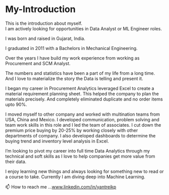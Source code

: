 # My-Introduction
This is the introduction about myself.  
I am actively looking for opportunities in Data Analyst or ML Engineer roles.

I was born and raised in Gujarat, India.

I graduated in 2011 with a Bachelors in Mechanical Engineering.

Over the years I have build my work experience from working as Procurement and SCM Analyst.

The numbers and statistics have been a part of my life from a long time. And I love to materialize the story the Data is telling and present it.

I began my career in Procurement Analytics leveraged Excel to create a material requirement planning sheet. This helped the company to plan the materials precisely. And completely eliminated duplicate and no order items upto 90%.

I moved myself to other company and worked with multination teams from USA, China and Mexico. I developed communication, problem solving and team work skills in this role and I led the team of associates. I cut down the premium price buying by 20-25% by working closely with other departments of company. I also developed dashboards to determine the buying trend and inventory level analysis in Excel.

I’m looking to pivot my career into full time Data Analytics through my technical and soft skills as I love to help companies get more value from their data.

I enjoy learning new things and always looking for something new to read or a course to take. Currently I am diving deep into Machine Learning.

📫 How to reach me ...www.linkedin.com/in/yantreikp
